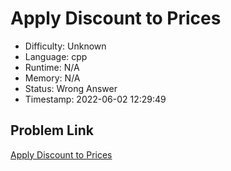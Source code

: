 # Apply Discount to Prices

- Difficulty: Unknown
- Language: cpp
- Runtime: N/A
- Memory: N/A
- Status: Wrong Answer
- Timestamp: 2022-06-02 12:29:49

## Problem Link
[Apply Discount to Prices](https://leetcode.com/problems/apply-discount-to-prices)

